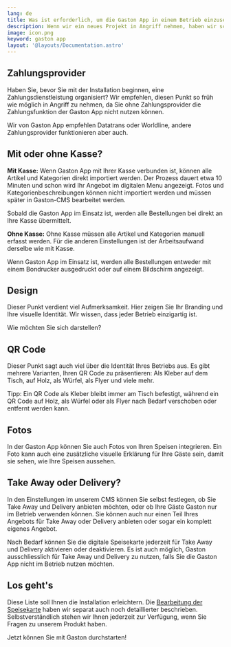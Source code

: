 ```yaml
---
lang: de
title: Was ist erforderlich, um die Gaston App in einem Betrieb einzusetzen?
description: Wenn wir ein neues Projekt in Angriff nehmen, haben wir schon Kribbeln im Bauch. Es gibt so viele Punkte, an die wir denken müssen, dass wir manchmal das eine oder andere Detail vergessen. Wir haben eine Checkliste erstellt, in der Sie Schritt für Schritt alles überprüfen können, was Sie brauchen, damit Sie unsere Gaston App in Ihrem Betrieb einsetzen können.
image: icon.png
keyword: gaston app
layout: '@layouts/Documentation.astro'
---
```


## Zahlungsprovider

Haben Sie, bevor Sie mit der Installation beginnen, eine Zahlungsdienstleistung organisiert? Wir empfehlen, diesen Punkt so früh wie möglich in Angriff zu nehmen, da Sie ohne Zahlungsprovider die Zahlungsfunktion der Gaston App nicht nutzen können.

Wir von Gaston App empfehlen Datatrans oder Worldline, andere Zahlungsprovider funktionieren aber auch.

## Mit oder ohne Kasse?

__Mit Kasse:__ Wenn Gaston App mit Ihrer Kasse verbunden ist, können alle Artikel und Kategorien direkt importiert werden. Der Prozess dauert etwa 10 Minuten und schon wird Ihr Angebot im digitalen Menu angezeigt. Fotos und Kategorienbeschreibungen können nicht importiert werden und müssen später in Gaston-CMS bearbeitet werden.

Sobald die Gaston App im Einsatz ist, werden alle Bestellungen bei direkt an Ihre Kasse übermittelt.

__Ohne Kasse:__ Ohne Kasse müssen alle Artikel und Kategorien manuell erfasst werden. Für die anderen Einstellungen ist der Arbeitsaufwand derselbe wie mit Kasse.

Wenn Gaston App im Einsatz ist, werden alle Bestellungen entweder mit einem Bondrucker ausgedruckt  oder auf einem Bildschirm angezeigt.

## Design

Dieser Punkt verdient viel Aufmerksamkeit. Hier zeigen Sie Ihr Branding und Ihre visuelle Identität. Wir wissen, dass jeder Betrieb einzigartig ist.

Wie möchten Sie sich darstellen?

## QR Code

Dieser Punkt sagt auch viel über die Identität Ihres Betriebs aus. Es gibt mehrere Varianten, Ihren QR Code zu präsentieren: Als Kleber auf dem Tisch, auf Holz, als Würfel, als Flyer und viele mehr.

Tipp: Ein QR Code als Kleber bleibt immer am Tisch befestigt, während ein QR Code auf Holz, als Würfel oder als Flyer nach Bedarf verschoben oder entfernt werden kann.

## Fotos

In der Gaston App können Sie auch Fotos von Ihren Speisen integrieren. Ein Foto kann auch eine zusätzliche visuelle Erklärung für Ihre Gäste sein, damit sie sehen, wie Ihre Speisen aussehen.

## Take Away oder Delivery?

In den Einstellungen im unserem CMS können Sie selbst festlegen, ob Sie Take Away und Delivery anbieten möchten, oder ob Ihre Gäste Gaston nur im Betrieb verwenden können. Sie können auch nur einen Teil Ihres Angebots für Take Away oder Delivery anbieten oder sogar ein komplett eigenes Angebot.

Nach Bedarf können Sie die digitale Speisekarte jederzeit für Take Away und Delivery aktivieren oder deaktivieren. Es ist auch möglich, Gaston ausschliesslich für Take Away und Delivery zu nutzen, falls Sie die Gaston App nicht im Betrieb nutzen möchten.

## Los geht's

Diese Liste soll Ihnen die Installation erleichtern. Die [Bearbeitung der Speisekarte](./speisekarten-angebot-bearbeiten/) haben wir separat auch noch detaillierter beschrieben. Selbstverständlich stehen wir Ihnen jederzeit zur Verfügung, wenn Sie Fragen zu unserem Produkt haben.

Jetzt können Sie mit Gaston durchstarten!
